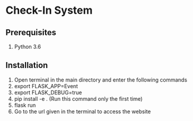 # Check-In System

## Prerequisites
1) Python 3.6

## Installation
1) Open terminal in the main directory and enter the following commands
2) export FLASK_APP=Event
3) export FLASK_DEBUG=true
4) pip install -e . (Run this command only the first time)
5) flask run
6) Go to the url given in the terminal to access the website
